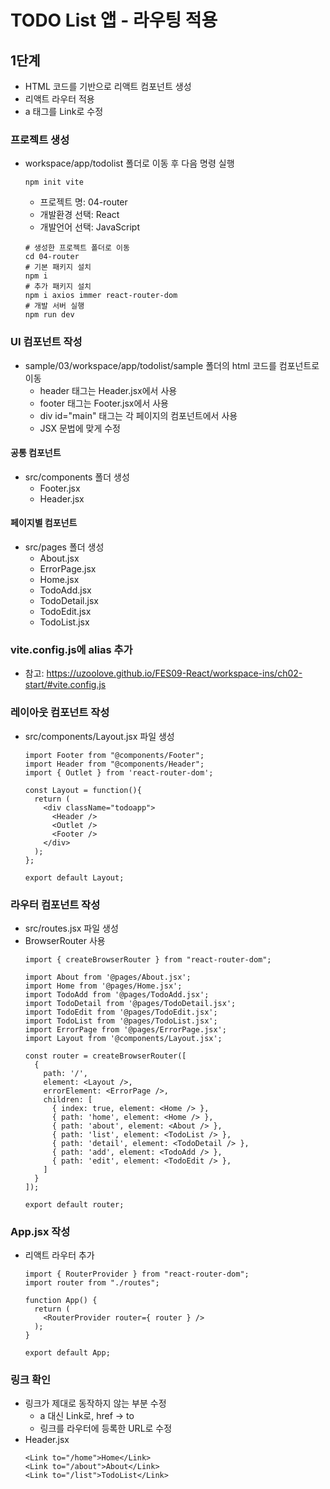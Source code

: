 # TODO List 앱 - 라우팅 적용
## 1단계
* HTML 코드를 기반으로 리액트 컴포넌트 생성
* 리액트 라우터 적용
* a 태그를 Link로 수정

### 프로젝트 생성
* workspace/app/todolist 폴더로 이동 후 다음 명령 실행
  ```
  npm init vite
  ```
  - 프로젝트 명: 04-router
  - 개발환경 선택: React
  - 개발언어 선택: JavaScript

  ```
  # 생성한 프로젝트 폴더로 이동
  cd 04-router
  # 기본 패키지 설치
  npm i
  # 추가 패키지 설치
  npm i axios immer react-router-dom
  # 개발 서버 실행
  npm run dev
  ```

### UI 컴포넌트 작성
* sample/03/workspace/app/todolist/sample 폴더의 html 코드를 컴포넌트로 이동
  - header 태그는 Header.jsx에서 사용
  - footer 태그는 Footer.jsx에서 사용
  - div id="main" 태그는 각 페이지의 컴포넌트에서 사용
  - JSX 문법에 맞게 수정

#### 공통 컴포넌트
* src/components 폴더 생성
  - Footer.jsx
  - Header.jsx

#### 페이지별 컴포넌트
* src/pages 폴더 생성
  - About.jsx
  - ErrorPage.jsx
  - Home.jsx
  - TodoAdd.jsx
  - TodoDetail.jsx
  - TodoEdit.jsx
  - TodoList.jsx

### vite.config.js에 alias 추가
* 참고: <https://uzoolove.github.io/FES09-React/workspace-ins/ch02-start/#vite.config.js>

### 레이아웃 컴포넌트 작성
* src/components/Layout.jsx 파일 생성
  ```
  import Footer from "@components/Footer";
  import Header from "@components/Header";
  import { Outlet } from 'react-router-dom';

  const Layout = function(){
    return (
      <div className="todoapp">
        <Header />
        <Outlet />
        <Footer />
      </div>
    );
  };

  export default Layout;
  ```

### 라우터 컴포넌트 작성
* src/routes.jsx 파일 생성
* BrowserRouter 사용
  ```
  import { createBrowserRouter } from "react-router-dom";

  import About from '@pages/About.jsx';
  import Home from '@pages/Home.jsx';
  import TodoAdd from '@pages/TodoAdd.jsx';
  import TodoDetail from '@pages/TodoDetail.jsx';
  import TodoEdit from '@pages/TodoEdit.jsx';
  import TodoList from '@pages/TodoList.jsx';
  import ErrorPage from '@pages/ErrorPage.jsx';
  import Layout from '@components/Layout.jsx';

  const router = createBrowserRouter([
    {
      path: '/',
      element: <Layout />,
      errorElement: <ErrorPage />,
      children: [
        { index: true, element: <Home /> },
        { path: 'home', element: <Home /> },
        { path: 'about', element: <About /> },
        { path: 'list', element: <TodoList /> },
        { path: 'detail', element: <TodoDetail /> },
        { path: 'add', element: <TodoAdd /> },
        { path: 'edit', element: <TodoEdit /> },
      ]
    }
  ]);

  export default router;
  ```

### App.jsx 작성
* 리액트 라우터 추가
  ```
  import { RouterProvider } from "react-router-dom";
  import router from "./routes";

  function App() {
    return (
      <RouterProvider router={ router } />
    );
  }

  export default App;
  ```

### 링크 확인
* 링크가 제대로 동작하지 않는 부분 수정
  - a 대신 Link로, href -> to
  - 링크를 라우터에 등록한 URL로 수정
* Header.jsx
  ```
  <Link to="/home">Home</Link>
  <Link to="/about">About</Link>
  <Link to="/list">TodoList</Link>
  ```
